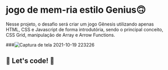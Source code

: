 # jogo de mem-ria estilo Genius🙃
Nesse projeto, o desafio será criar um jogo Gênesis utilizando apenas HTML, CSS e Javascript de forma introdutória, sendo o principal conceito, CSS Grid, manipulação de Array e Arrow Functions.

###![Captura de tela 2021-10-19 223226](https://user-images.githubusercontent.com/91733688/138013128-153bf4ca-2029-47ae-ab0f-4f8c02f7d2fb.png)

## 🚀 Let's code! 🚀
